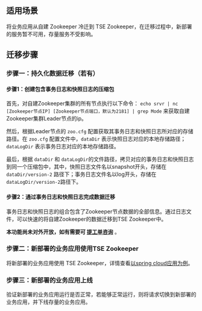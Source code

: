 
## 适用场景

将业务应用从自建 Zookeeper 冷迁到 TSE Zookeeper，在迁移过程中，新部署的服务暂不可用，存量服务不受影响。

## 迁移步骤

### 步骤一：持久化数据迁移（若有）

#### 步骤1：创建包含事务日志和快照日志的压缩包
首先，对自建Zookeeper集群的所有节点执行以下命令： `echo srvr | nc [Zookeeper节点IP] [Zookeeper节点端口，默认为2181] | grep Mode` 来获取自建Zookeeper集群Leader节点的ip。   

然后，根据Leader节点的 `zoo.cfg` 配置获取其事务日志和快照日志所对应的存储路径。在 `zoo.cfg` 配置文件中，`dataDir` 表示快照日志对应的本地存储路径；`dataLogDir` 表示事务日志对应的本地存储路径。  

最后，根据 `dataDir` 和 `dataLogDir`的文件路径，拷贝对应的事务日志和快照日志到同一个压缩包中，其中，快照日志文件名以snapshot开头，存储在 `dataDir/version-2` 路径下；事务日志文件名以log开头，存储在`dataLogDir/version-2`路径下。   

#### 步骤2：通过事务日志和快照日志完成数据迁移 

事务日志和快照日志的组合包含了Zookeeper节点数据的全部信息。通过日志文件，可以快速的将自建Zookeeper的数据迁移到TSE Zookeeper中。   

**本功能尚未对外开放，如有需要可 [提工单咨询](https://console.cloud.tencent.com/workorder/category)** 。

### 步骤二：新部署的业务应用使用TSE Zookeeper

将新部署的业务应用使用 TSE Zookeeper，详情查看[以spring cloud应用为例](https://cloud.tencent.com/document/product/1364/59334)。

### 步骤三：新部署的业务应用上线

验证新部署的业务应用运行是否正常，若能够正常运行，则将请求切换到新部署的业务应用，并下线存量的业务应用。
